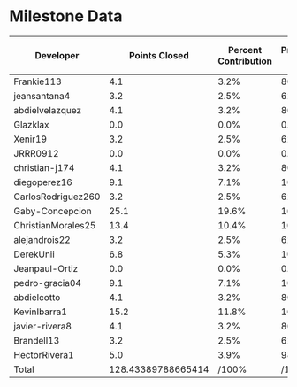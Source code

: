 # Milestone Data

| Developer | Points Closed | Percent Contribution | Projected Grade | Lecture Topic Tasks |
| --------- | ------------- | -------------------- | --------------- | ------------------- |
| Frankie113 | 4.1 | 3.2% | 80.0% | 0 |
| jeansantana4 | 3.2 | 2.5% | 62.7% | 0 |
| abdielvelazquez | 4.1 | 3.2% | 80.0% | 0 |
| Glazklax | 0.0 | 0.0% | 0.0% | 0 |
| Xenir19 | 3.2 | 2.5% | 62.7% | 0 |
| JRRR0912 | 0.0 | 0.0% | 0.0% | 0 |
| christian-j174 | 4.1 | 3.2% | 80.0% | 0 |
| diegoperez16 | 9.1 | 7.1% | 100.0% | 0 |
| CarlosRodriguez260 | 3.2 | 2.5% | 62.7% | 0 |
| Gaby-Concepcion | 25.1 | 19.6% | 100.0% | 0 |
| ChristianMorales25 | 13.4 | 10.4% | 100.0% | 0 |
| alejandrois22 | 3.2 | 2.5% | 62.7% | 0 |
| DerekUnii | 6.8 | 5.3% | 100.0% | 0 |
| Jeanpaul-Ortiz | 0.0 | 0.0% | 0.0% | 0 |
| pedro-gracia04 | 9.1 | 7.1% | 100.0% | 0 |
| abdielcotto | 4.1 | 3.2% | 80.0% | 0 |
| KevinIbarra1 | 15.2 | 11.8% | 100.0% | 0 |
| javier-rivera8 | 4.1 | 3.2% | 80.0% | 0 |
| Brandell13 | 3.2 | 2.5% | 62.7% | 0 |
| HectorRivera1 | 5.0 | 3.9% | 98.2% | 0 |
| Total | 128.43389788665414 | /100% | /100% | 0 |
